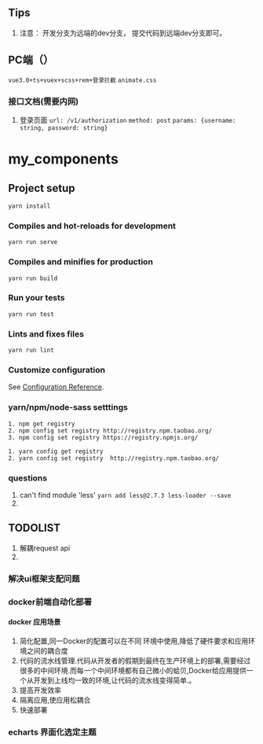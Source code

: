 
## Tips
1. 注意： 开发分支为远端的dev分支， 提交代码到远端dev分支即可。

## PC端（）
```vue3.0+ts+vuex+scss+rem+登录拦截```
```animate.css```

### 接口文档(需要内网)
1. 登录页面
```url: /v1/authorization```
```method: post```
```params: {username: string, password: string}```




# my_components

## Project setup
```
yarn install
```

### Compiles and hot-reloads for development
```
yarn run serve
```

### Compiles and minifies for production
```
yarn run build
```

### Run your tests
```
yarn run test
```

### Lints and fixes files
```
yarn run lint
```

### Customize configuration
See [Configuration Reference](https://cli.vuejs.org/config/).


### yarn/npm/node-sass setttings
```npm
1. npm get registry
2. npm config set registry http://registry.npm.taobao.org/
3. npm config set registry https://registry.npmjs.org/
```

```yarn
1. yarn config get registry
2. yarn config set registry  http://registry.npm.taobao.org/
```

### questions
1. can't find module 'less'
  ```yarn add less@2.7.3 less-loader --save```
2. 




## TODOLIST
1. 解耦request api
2. 



### 解决ui框架支配问题


### docker前端自动化部署
#### docker 应用场景
1. 简化配置,同一Docker的配置可以在不同 环境中使用,降低了硬件要求和应用环境之间的耦合度
2. 代码的流水线管理.代码从开发者的假期到最终在生产环境上的部署,需要经过很多的中间环境.而每一个中间环境都有自己微小的蛤贝,Docker给应用提供一个从开发到上线均一致的环境,让代码的流水线变得简单.。
3. 提高开发效率 
4. 隔离应用,使应用松耦合 
5. 快速部署 


### echarts 界面化选定主题


